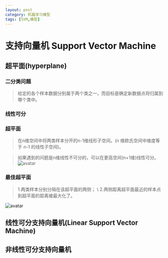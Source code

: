 ```yaml
---
layout: post
category: 机器学习模型
tags: [SVM,模型]
---
```



支持向量机 Support Vector Machine
================

## 超平面(hyperplane)

### 二分类问题
	
> 给定的各个样本数据分别属于两个类之一，而目标是确定新数据点将归属到哪个类中。

### 线性可分

### 超平面

> 在n维空间中将两类样本分开的n-1维线形子空间。(n 维欧氏空间中维度等于 n-1 的线性子空间)。

> 如果遇到的问题是n维线性不可分的，可以在更高空间(n+1维)线性可分。
![avatar](https://gwfp.github.io/static/images/18/11/21/separateinhighdemension.jpeg)

### 最佳超平面

> 1.两类样本分别分隔在该超平面的两侧；	\\
  2.两侧距离超平面最近的样本点到超平面的距离被最大化了。

![avatar](https://gwfp.github.io/static/images/18/11/21/hyperplane.png)

## 线性可分支持向量机(Linear Support Vector Machine)

## 非线性可分支持向量机
